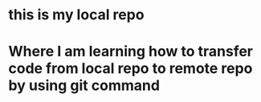 # this is my local repo
# Where I am learning how to transfer code from local repo to remote repo by using git command